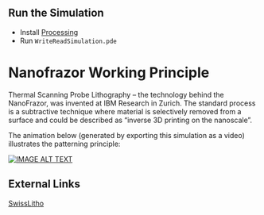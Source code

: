 ## Run the Simulation
- Install [Processing](https://processing.org/)
- Run `WriteReadSimulation.pde`

# Nanofrazor Working Principle

Thermal Scanning Probe Lithography – the technology behind the NanoFrazor, was invented at IBM Research in Zurich. The standard process is a subtractive technique where material is selectively removed from a surface and could be described as “inverse 3D printing on the nanoscale”. 

The animation below (generated by exporting this simulation as a video) illustrates the patterning principle:

[![IMAGE ALT TEXT](http://img.youtube.com/vi/DVdDGoKMaoQ/0.jpg)](http://www.youtube.com/watch?v=DVdDGoKMaoQ "NanoFrazor Working Principle")

## External Links
[SwissLitho](https://swisslitho.com)
